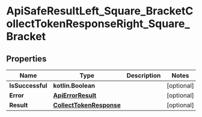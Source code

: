 
# ApiSafeResultLeft_Square_BracketCollectTokenResponseRight_Square_Bracket

## Properties
Name | Type | Description | Notes
------------ | ------------- | ------------- | -------------
**IsSuccessful** | **kotlin.Boolean** |  |  [optional]
**Error** | [**ApiErrorResult**](ApiErrorResult.md) |  |  [optional]
**Result** | [**CollectTokenResponse**](CollectTokenResponse.md) |  |  [optional]



